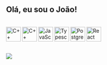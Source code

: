## Olá, eu sou o João!

<div align="center">
  <a href="[https://github.com/jvolivAndritz]">
</div>
 


<div style="display: inline_block"><br>
  <a href="https://dotnet.microsoft.com/pt-br/languages/csharp" title="C#"><img src="https://cdn.jsdelivr.net/gh/devicons/devicon/icons/csharp/csharp-original.svg" alt="C++" width="40px" height="40px"></a>
  <a href="https://isocpp.org/" title="C++"><img src="https://github.com/get-icon/geticon/raw/master/icons/c-plusplus.svg" alt="C++" width="40px" height="40px"></a>
  <a href="https://developer.mozilla.org/en-US/docs/Web/JavaScript" title="JavaScript"><img src="https://github.com/get-icon/geticon/raw/master/icons/javascript.svg" alt="JavaScript" width="40px" height="40px"></a>
  <a href="https://www.typescriptlang.org/" title="Typescript"> <img src="https://github.com/get-icon/geticon/raw/master/icons/typescript-icon.svg" alt="Typescript" width="40px" height="40px"></a>
 <!-- <a href="https://angular.io/" title="Angular"><img src="https://github.com/get-icon/geticon/raw/master/icons/angular-icon.svg" alt="Angular" width="40px" height="40px"></a> -->
  <a href="https://www.postgresql.org/" title="PostgreSQL"><img src="https://github.com/get-icon/geticon/raw/master/icons/postgresql.svg" alt="PostgreSQL" width="40px" height="40px"></a>
  <a href="https://reactjs.org/" title="React"><img src="https://github.com/get-icon/geticon/raw/master/icons/react.svg" alt="React" width="40px" height="40px"></a> 
</div>

##
<a href="https://github.com/jvolive/github-readme-stats"><img align="center" src="https://github-readme-stats.vercel.app/api/top-langs/?username=jvolive&layout=compact&theme=tokyonight&hide_border=true" /></a>

##
